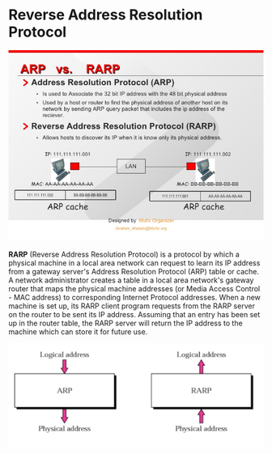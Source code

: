 # Reverse Address Resolution Protocol

![](../.gitbook/assets/image%20%2814%29.png)

**RARP** \(Reverse Address Resolution Protocol\) is a protocol by which a physical machine in a local area network can request to learn its IP address from a gateway server's Address Resolution Protocol \(ARP\) table or cache. A network administrator creates a table in a local area network's gateway router that maps the physical machine addresses \(or Media Access Control - MAC address\) to corresponding Internet Protocol addresses. When a new machine is set up, its RARP client program requests from the RARP server on the router to be sent its IP address. Assuming that an entry has been set up in the router table, the RARP server will return the IP address to the machine which can store it for future use.

![](../.gitbook/assets/rarp.PNG)

